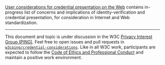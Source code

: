 [User considerations for credential presentation on the Web](credentials-considerations.md) contains in-progress list of concerns and implications of identity-verification and credential presentation, for consideration in Internet and Web standardization.

---

This document and topic is under discussion in the W3C [Privacy Interest Group (PING)](https://www.w3.org/Privacy/IG/). Feel free to open issues and pull requests in [`w3cping/credential-considerations`](https://github.com/w3cping/credential-considerations). Like in all W3C work, participants are expected to follow the [Code of Ethics and Professional Conduct](https://www.w3.org/Consortium/cepc/) and maintain a positive work environment.